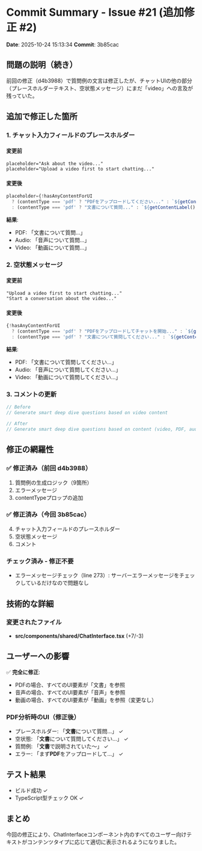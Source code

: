 # Commit Summary - Issue #21 (追加修正 #2)
**Date**: 2025-10-24 15:13:34
**Commit**: 3b85cac

## 問題の説明（続き）
前回の修正（d4b3988）で質問例の文言は修正したが、チャットUIの他の部分（プレースホルダーテキスト、空状態メッセージ）にまだ「video」への言及が残っていた。

## 追加で修正した箇所

### 1. チャット入力フィールドのプレースホルダー

#### 変更前
```
placeholder="Ask about the video..."
placeholder="Upload a video first to start chatting..."
```

#### 変更後
```typescript
placeholder={!hasAnyContentForUI
  ? (contentType === 'pdf' ? "PDFをアップロードしてください..." : `${getContentLabel().source}をアップロードしてください...`)
  : (contentType === 'pdf' ? "文書について質問..." : `${getContentLabel().source}について質問...`)}
```

**結果**:
- PDF: 「文書について質問...」
- Audio: 「音声について質問...」
- Video: 「動画について質問...」

### 2. 空状態メッセージ

#### 変更前
```
"Upload a video first to start chatting..."
"Start a conversation about the video..."
```

#### 変更後
```typescript
{!hasAnyContentForUI
  ? (contentType === 'pdf' ? "PDFをアップロードしてチャットを開始..." : `${getContentLabel().source}をアップロードしてチャットを開始...`)
  : (contentType === 'pdf' ? "文書について質問してください..." : `${getContentLabel().source}について質問してください...`)}
```

**結果**:
- PDF: 「文書について質問してください...」
- Audio: 「音声について質問してください...」
- Video: 「動画について質問してください...」

### 3. コメントの更新

```javascript
// Before
// Generate smart deep dive questions based on video content

// After
// Generate smart deep dive questions based on content (video, PDF, audio)
```

## 修正の網羅性

### ✅ 修正済み（前回 d4b3988）
1. 質問例の生成ロジック（9箇所）
2. エラーメッセージ
3. contentTypeプロップの追加

### ✅ 修正済み（今回 3b85cac）
4. チャット入力フィールドのプレースホルダー
5. 空状態メッセージ
6. コメント

### チェック済み - 修正不要
- エラーメッセージチェック（line 273）: サーバーエラーメッセージをチェックしているだけなので問題なし

## 技術的な詳細

### 変更されたファイル
- **src/components/shared/ChatInterface.tsx** (+7/-3)

## ユーザーへの影響

✅ **完全に修正**:
- PDFの場合、すべてのUI要素が「文書」を参照
- 音声の場合、すべてのUI要素が「音声」を参照
- 動画の場合、すべてのUI要素が「動画」を参照（変更なし）

### PDF分析時のUI（修正後）
- プレースホルダー: 「**文書**について質問...」 ✓
- 空状態: 「**文書**について質問してください...」 ✓
- 質問例: 「**文書**で説明されていた〜」 ✓
- エラー: 「まず**PDF**をアップロードして...」 ✓

## テスト結果
- ビルド成功 ✓
- TypeScript型チェック OK ✓

## まとめ
今回の修正により、ChatInterfaceコンポーネント内のすべてのユーザー向けテキストがコンテンツタイプに応じて適切に表示されるようになりました。

